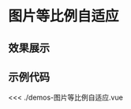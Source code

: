 # 图片等比例自适应

## 效果展示


<CssDemo />
<script setup>
import CssDemo from './demos-图片等比例自适应.vue'
</script>


## 示例代码

<<< ./demos-图片等比例自适应.vue

